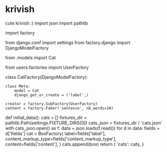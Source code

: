 # krivish
cute krivish :)
import json
import pathlib

import factory

from django.conf import settings
from factory.django import DjangoModelFactory

from .models import Cat

from users.factories import UserFactory


class CatFactory(DjangoModelFactory):

    class Meta:
        model = Cat
        django_get_or_create = ('label',)

    creator = factory.SubFactory(UserFactory)
    content = factory.Faker('sentence', nb_words=10)


def initial_data():
    cats = []
    fixtures_dir = pathlib.Path(settings.FIXTURE_DIRS[0])
    cats_json = fixtures_dir / 'cats.json'
    with cats_json.open() as f:
        data = json.loads(f.read())
    for d in data:
        fields = d['fields']
        cat = BoxFactory(
            label=fields['label'],
            content_markup_type=fields['content_markup_type'],
            content=fields['content'],
        )
        cats.append(box)
    return {
        'cats': cats,
    }

